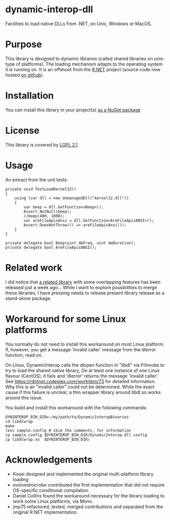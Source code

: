 dynamic-interop-dll
===================

Facilities to load native DLLs from .NET, on Unix, Windows or MacOS.

# Purpose

This library is designed to dynamic libraries (called shared libraries on unix-type of platforms). The loading mechanism adapts to the operating system it is running on. It is an offshoot from the [R.NET](http://rdotnet.codeplex.com) project (source code now hosted [on github](https://github.com/jmp75/rdotnet)). 

# Installation

You can install this library in your project(s) [as a NuGet package](https://www.nuget.org/packages/DynamicIntero)

# License

This library is covered by [LGPL 2.1](https://github.com/jmp75/metaheuristics/blob/master/LICENSE.txt).

# Usage

An extract from the unit tests:

    private void TestLoadKernel32()
    {
        using (var dll = new UnmanagedDll("kernel32.dll"))
        {
            var beep = dll.GetFunction<Beep>();
            Assert.NotNull(beep);
            //beep(400, 1000);
            var areFileApisAnsi = dll.GetFunction<AreFileApisANSI>();
            Assert.DoesNotThrow(() => areFileApisAnsi());
        }
    }

    private delegate bool Beep(uint dwFreq, uint dwDuration);
    private delegate bool AreFileApisANSI();


# Related work

I did notice that [a related library](https://github.com/Boyko-Karadzhov/Dynamic-Libraries) with some overlapping features has been released just a week ago... While I want to explore possibilities to merge these libraries, I have pressing needs to release present library release as a stand-alone package.

# Workaround for some Linux platforms

You normally do not need to install this workaround on most Linux platform. If, however, you get a message 'invalid caller' message from the dlerror function, read on.

On Linux, DynamicInterop calls the dlopen function in "libdl" via P/Invoke to try to load the shared native library, On at least one instance of one Linux flavour (CentOS), it fails and 'dlerror' returns the message 'invalid caller'. See https://rdotnet.codeplex.com/workitem/73 for detailed information. Why this is an "invalid caller" could not be determined. While the exact cause if this failure is unclear, a thin wrapper library around libdl.so works around this issue.

You build and install this workaround with the following commands:

    DYNINTEROP_BIN_DIR=~/my/path/to/DynamicInteropBinaries
    cd libdlwrap
    make
    less sample.config # skim the comments, for information
    cp sample.config $DYNINTEROP_BIN_DIR/DynamicInterop.dll.config
    cp libdlwrap.so  $DYNINTEROP_BIN_DIR/

# Acknowledgements

* Kosei designed and implemented the original multi-platform library loading
* evolvedmicrobe contributed the first implementation that did not require OS-specific conditional compilation.
* Daniel Collins found the workaround necessary for the library loading to work some Linux platforms, via Mono.
* jmp75 refactored, tested, merged contributions and separated from the original R.NET implementation.